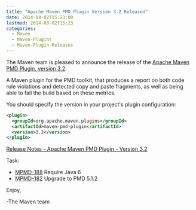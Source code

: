 ```yaml
---
title: "Apache Maven PMD Plugin Version 3.2 Released"
date: 2014-08-02T15:23:00
lastmod: 2014-08-02T15:23
categories:
  - Maven
  - Maven-Plugins
  - Maven-Plugin-Releases
---
```

The Maven team is pleased to announce the release of the 
[Apache Maven PMD Plugin, version 3.2](http://maven.apache.org/plugins/maven-pmd-plugin/).

A Maven plugin for the PMD toolkit, that produces a report on both code rule
violations and detected copy and paste fragments, as well as being able to fail
the build based on these metrics.

You should specify the version in your project's plugin configuration:

```xml
<plugin>
  <groupId>org.apache.maven.plugins</groupId>
  <artifactId>maven-pmd-plugin</artifactId>
  <version>3.2</version>
</plugin>
```

<!-- more -->

[Release Notes - Apache Maven PMD Plugin - Version 3.2](http://jira.codehaus.org/secure/ReleaseNote.jspa?projectId=11140&version=20123)

Task:

 * [MPMD-188](https://issues.apache.org/jira/browse/MPMD-188) Require Java 6
 * [MPMD-182](https://issues.apache.org/jira/browse/MPMD-182) Upgrade to PMD 5.1.2


Enjoy,

-The Maven team

